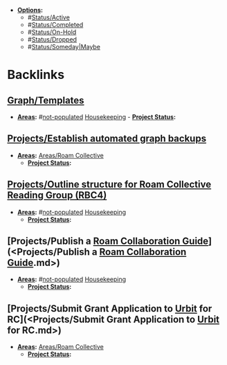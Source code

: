 - **[Options](<Options.md>):**
    - #[Status/Active](<Status/Active.md>)
    - #[Status/Completed](<Status/Completed.md>)
    - #[Status/On-Hold](<Status/On-Hold.md>)
    - #[Status/Dropped](<Status/Dropped.md>)
    - #[Status/Someday|Maybe](<Status/Someday|Maybe.md>)

# Backlinks
## [Graph/Templates](<Graph/Templates.md>)
- **[Areas](<Areas.md>):** #[not-populated](<not-populated.md>) [Housekeeping](<Housekeeping.md>)
                - **[Project Status](<Project Status.md>):**

## [Projects/Establish automated graph backups](<Projects/Establish automated graph backups.md>)
- **[Areas](<Areas.md>):** [Areas/Roam Collective](<Areas/Roam Collective.md>)
    - **[Project Status](<Project Status.md>):**

## [Projects/Outline structure for Roam Collective Reading Group (RBC4)](<Projects/Outline structure for Roam Collective Reading Group (RBC4).md>)
- **[Areas](<Areas.md>):** #[not-populated](<not-populated.md>) [Housekeeping](<Housekeeping.md>)
    - **[Project Status](<Project Status.md>):**

## [Projects/Publish a [Roam Collaboration Guide](<Roam Collaboration Guide.md>)](<Projects/Publish a [Roam Collaboration Guide](<Roam Collaboration Guide.md>).md>)
- **[Areas](<Areas.md>):** #[not-populated](<not-populated.md>) [Housekeeping](<Housekeeping.md>)
    - **[Project Status](<Project Status.md>):**

## [Projects/Submit Grant Application to [Urbit](<Urbit.md>) for RC](<Projects/Submit Grant Application to [Urbit](<Urbit.md>) for RC.md>)
- **[Areas](<Areas.md>):** [Areas/Roam Collective](<Areas/Roam Collective.md>) 
    - **[Project Status](<Project Status.md>):**

